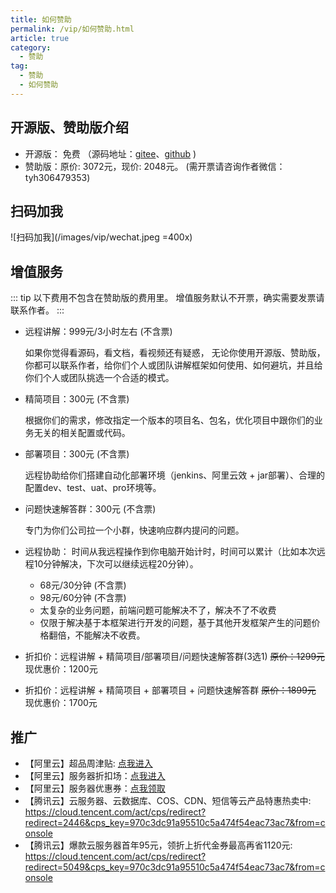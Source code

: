 ```yaml
---
title: 如何赞助
permalink: /vip/如何赞助.html
article: true
category:
  - 赞助
tag:
  - 赞助
  - 如何赞助
---
```


## 开源版、赞助版介绍

- 开源版： 免费  （源码地址：[gitee](https://gitee.com/zuihou111)、[github](https://github.com/zuihou) )
- 赞助版：原价: 3072元，现价: 2048元。 (需开票请咨询作者微信：tyh306479353)

## 扫码加我

![扫码加我](/images/vip/wechat.jpeg =400x)

## 增值服务 


::: tip
以下费用不包含在赞助版的费用里。
增值服务默认不开票，确实需要发票请联系作者。
:::


- 远程讲解：999元/3小时左右    (不含票)

  如果你觉得看源码，看文档，看视频还有疑惑， 无论你使用开源版、赞助版，你都可以联系作者，给你们个人或团队讲解框架如何使用、如何避坑，并且给你们个人或团队挑选一个合适的模式。

- 精简项目：300元   (不含票)

  根据你们的需求，修改指定一个版本的项目名、包名，优化项目中跟你们的业务无关的相关配置或代码。

- 部署项目：300元   (不含票)
  
  远程协助给你们搭建自动化部署环境（jenkins、阿里云效 + jar部署）、合理的配置dev、test、uat、pro环境等。

- 问题快速解答群：300元    (不含票)

  专门为你们公司拉一个小群，快速响应群内提问的问题。

- 远程协助： 时间从我远程操作到你电脑开始计时，时间可以累计（比如本次远程10分钟解决，下次可以继续远程20分钟）。  

  - 68元/30分钟    (不含票)
  - 98元/60分钟    (不含票)
  - 太复杂的业务问题，前端问题可能解决不了，解决不了不收费
  - 仅限于解决基于本框架进行开发的问题，基于其他开发框架产生的问题价格翻倍，不能解决不收费。

- 折扣价：远程讲解 + 精简项目/部署项目/问题快速解答群(3选1) ~~原价：1299元~~ 现优惠价：1200元

- 折扣价：远程讲解 + 精简项目 + 部署项目 + 问题快速解答群 ~~原价：1899元~~ 现优惠价：1700元

## 推广

- 【阿里云】超品周津贴: [点我进入](https://www.aliyun.com/minisite/goods?taskPkg=1212cpz&pkgSid=183200&userCode=uk5ga6sq)
- 【阿里云】服务器折扣场：[点我进入](https://www.aliyun.com/minisite/goods?userCode=uk5ga6sq)
- 【阿里云】服务器优惠券：[点我领取](https://www.aliyun.com/daily-act/ecs/activity_selection?userCode=uk5ga6sq)
- 【腾讯云】云服务器、云数据库、COS、CDN、短信等云产品特惠热卖中: https://cloud.tencent.com/act/cps/redirect?redirect=2446&cps_key=970c3dc91a95510c5a474f54eac73ac7&from=console
- 【腾讯云】爆款云服务器首年95元，领折上折代金券最高再省1120元: https://cloud.tencent.com/act/cps/redirect?redirect=5049&cps_key=970c3dc91a95510c5a474f54eac73ac7&from=console
